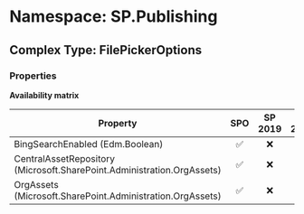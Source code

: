 # Namespace: SP.Publishing

## Complex Type: FilePickerOptions

### Properties

**Availability matrix**

Property | SPO | SP 2019 | SP 2016 | SP 2013
----------|:---:|:-------:|:-------:|:-------:
BingSearchEnabled (Edm.Boolean) | ✅ | ❌ | ❌ | ❌
CentralAssetRepository (Microsoft.SharePoint.Administration.OrgAssets) | ✅ | ❌ | ❌ | ❌
OrgAssets (Microsoft.SharePoint.Administration.OrgAssets) | ✅ | ❌ | ❌ | ❌